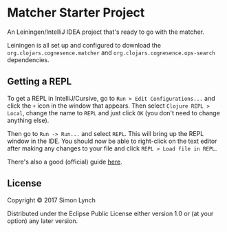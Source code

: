 # Matcher Starter Project
An Leiningen/IntelliJ IDEA project that's ready to go with the matcher.

Leiningen is all set up and configured to download the `org.clojars.cognesence.matcher` and `org.clojars.cognesence.ops-search` dependencies.

## Getting a REPL
To get a REPL in IntelliJ/Cursive, go to `Run > Edit Configurations...` and click the `+` icon in the window that appears. Then select `Clojure REPL > Local`, change the name to `REPL` and just click `OK` (you don't need to change anything else).

Then go to `Run -> Run...` and select `REPL`. This will bring up the REPL window in the IDE. You should now be able to right-click on the text editor after making any changes to your file and click `REPL > Load file in REPL`.

There's also a good (official) guide [here](https://cursive-ide.com/userguide/repl.html).

## License

Copyright © 2017 Simon Lynch

Distributed under the Eclipse Public License either version 1.0 or (at
your option) any later version.
